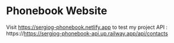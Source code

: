 # Phonebook Website

Visit https://sergiog-phonebook.netlify.app to test my project
API : https://https://sergiog-phonebook-api.up.railway.app/api/contacts
